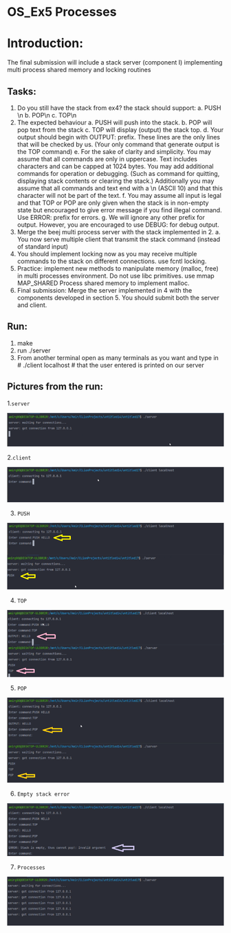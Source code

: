 # OS_Ex5 Processes

# Introduction:
The final submission will include a stack server (component I) implementing multi
process shared memory and locking routines



## Tasks:
1. Do you still have the stack from ex4? the stack should support:
a. PUSH <text>\n
b. POP\n
c. TOP\n
2. The expected behaviour
a. PUSH will push <text> into the stack.
b. POP will pop text from the stack
c. TOP will display (output) the stack top.
d. Your output should begin with OUTPUT: prefix. These lines are the only lines that will be checked by us. (Your only command that generate output is the TOP
command)
e. For the sake of clarity and simplicity. You may assume that all commands are
only in uppercase. Text includes characters and can be capped at 1024 bytes. You
may add additional commands for operation or debugging. (Such as command for
quitting, displaying stack contents or clearing the stack.) Additionally you may
assume that all commands and text end with a \n (ASCII 10) and that this character
will not be part of the text.
f. You may assume all input is legal and that TOP or POP are only given when
the stack is in non-empty state but encouraged to give error message if you find
illegal command. Use ERROR: <cause> prefix for errors.
g. We will ignore any other prefix for output. However, you are encouraged to use
DEBUG: for debug output.
3. Merge the beej multi process server with the stack implemented in 2.
a. You now serve multiple client that transmit the stack command (instead of
standard input)
4. You should implement locking now as you may receive multiple commands to the
stack on different connections.
use fcntl locking.
5. Practice: implement new methods to manipulate memory (malloc, free) in multi
processes environment. Do not use libc primitives. use mmap MAP_SHARED
Process
shared memory to implement malloc.
6. Final submission: Merge the server implemented in 4 with the components
developed in section 5. You should submit both the server and client.


##  Run:
1. make 
2. run ./server
3. From another terminal open as many terminals as you want and type in # ./client localhost # that the user entered is printed on our server

## Pictures from the run:
  1.```server```
  
 ![alt text](https://github.com/RazElbaz/OS_Ex4/blob/main/Pictures%20from%20the%20run/server.png)
  
  2.```client```
  
 ![alt text](https://github.com/RazElbaz/OS_Ex4/blob/main/Pictures%20from%20the%20run/client.png)
  
  3. ```PUSH```
 
![alt text](https://github.com/RazElbaz/OS_Ex4/blob/main/Pictures%20from%20the%20run/push.png)
  
  4. ```TOP```
 
![alt text](https://github.com/RazElbaz/OS_Ex4/blob/main/Pictures%20from%20the%20run/top.png)
  
  5. ```POP```
 
![alt text](https://github.com/RazElbaz/OS_Ex4/blob/main/Pictures%20from%20the%20run/pop.png)
  
  6. ```Empty stack error```
 
![alt text](https://github.com/RazElbaz/OS_Ex4/blob/main/Pictures%20from%20the%20run/stackempty.png)
  
  7.  ```Processes```
 
![alt text](https://github.com/RazElbaz/OS_Ex4/blob/main/Pictures%20from%20the%20run/multithread.png)
  
